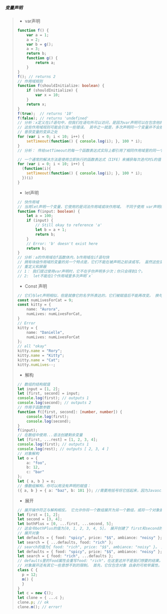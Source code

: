 ##### 变量声明

>- var声明
>
>  ```typescript
>  function f() {
>      var a = 1;
>      a = 2;
>      var b = g();
>      a = 3;
>      return b;
>      function g() {
>          return a;
>      }
>  }
>  f(); // returns 2
>  // 作用域规则
>  function f(shouldInitialize: boolean) {
>      if (shouldInitialize) {
>          var x = 10;
>      }
>      return x;
>  }
>  f(true);  // returns '10'
>  f(false); // returns 'undefined'
>  // 分析：x定义在if语句中，但我们在语句外可以访问，是因为var声明可以在包含他的函数、模块、命名空间、全局作用域的内部任何位置可以访问，var作用域为函数作用域，存在于变量环境
>  // 这些作用域规则可能会引发一些错误。 其中之一就是，多次声明同一个变量并不会报错：
>  // 普获变量的变异之处
>  for (var i = 0; i < 10; i++) {
>      setTimeout(function() { console.log(i); }, 100 * i);
>  }
>  // 分析： 传给setTimeout的每一个函数表达式实际上都引用了相同作用域里的同一个i。setTimeout在若干毫秒后执行一个函数，并且是在for循环结束后。 for循环结束后，i的值为10。 所以当函数被调用的时候，它会打印出 10！
>  
>  // 一个通常的解决方法是使用立即执行的函数表达式（IIFE）来捕获每次迭代时i的值：
>  for (var i = 0; i < 10; i++) {
>    (function(i){
>      setTimeout(function() { console.log(i); }, 100 * i);
>    })(i)
>  }
>  ```
>
>- let声明
>
>  ```typescript
>  // 快作用域
>  // 当用let声明一个变量，它使用的是词法作用域或块作用域。 不同于使用 var声明的变量那样可以在包含它们的函数外访问，块作用域变量在包含它们的块或for循环之外是不能访问的
>  function f(input: boolean) {
>      let a = 100;
>      if (input) {
>          // Still okay to reference 'a'
>          let b = a + 1;
>          return b;
>      }
>      // Error: 'b' doesn't exist here
>      return b;
>  }
>  // 分析：a的作用域在f函数体内，b作用域在if语句快
>  // 拥有块级作用域的变量的另一个特点是，它们不能在被声明之前读或写。 虽然这些变量始终“存在”于它们的作用域里，但在直到声明它的代码之前的区域都属于 暂时性死区。 它只是用来说明我们不能在 let语句之前访问它们，幸运的是TypeScript可以告诉我们这些信息。
>  // 重定义和屏蔽
>  // 1： 我们提过使用var声明时，它不在乎你声明多少次；你只会得到1个。
>  // 2:  let不能在1个作用域里多次声明`x`
>  ```
>
>- Const 声明
>
>  ```typescript
>  // 它们与let声明相似，但是就像它的名字所表达的，它们被赋值后不能再改变。 换句话说，它们拥有与 let相同的作用域规则，但是不能对它们重新赋值。
>  const numLivesForCat = 9;
>  const kitty = {
>      name: "Aurora",
>      numLives: numLivesForCat,
>  }
>  // Error
>  kitty = {
>      name: "Danielle",
>      numLives: numLivesForCat
>  };
>  // all "okay"
>  kitty.name = "Rory";
>  kitty.name = "Kitty";
>  kitty.name = "Cat";
>  kitty.numLives--;
>  ```
>
>- 解构
>
>  ```typescript
>  // 数组的结构赋值
>  let input = [1, 2];
>  let [first, second] = input;
>  console.log(first); // outputs 1
>  console.log(second); // outputs 2
>  // 作用于函数参数
>  function f([first, second]: [number, number]) {
>      console.log(first);
>      console.log(second);
>  }
>  f(input);
>  // 在数组中使用...语法创建剩余变量
>  let [first, ...rest] = [1, 2, 3, 4];
>  console.log(first); // outputs 1
>  console.log(rest); // outputs [ 2, 3, 4 ]
>  // 对象解构
>  let o = {
>      a: "foo",
>      b: 12,
>      c: "bar"
>  };
>  let { a, b } = o;
>  // 像数组解构，你可以用没有声明的赋值：
>  ({ a, b } = { a: "baz", b: 101 }); //需要用括号将它括起来，因为Javascript通常会将以 { 起始的语句解析为一个块
>  ```
>
>- 展开
>
>  ```typescript
>  // 展开操作符正与解构相反。 它允许你将一个数组展开为另一个数组，或将一个对象展开为另一个对象。 例如
>  let first = [1, 2];
>  let second = [3, 4];
>  let bothPlus = [0, ...first, ...second, 5];
>  // 这会令bothPlus的值为[0, 1, 2, 3, 4, 5]。 展开创建了 first和second的一份浅拷贝。 它们不会被展开操作所改变。
>  // 展开对象
>  let defaults = { food: "spicy", price: "$$", ambiance: "noisy" };
>  let search = { ...defaults, food: "rich" };
>  // search的值为{ food: "rich", price: "$$", ambiance: "noisy" }。 对象的展开比数组的展开要复杂的多。 像数组展开一样，它是从左至右进行处理，但结果仍为对象。 这就意味着出现在展开对象后面的属性会覆盖前面的属性。 因此，如果我们修改上面的例子，在结尾处进行展开的话：
>  let defaults = { food: "spicy", price: "$$", ambiance: "noisy" };
>  let search = { food: "rich", ...defaults };
>  // defaults里的food属性会重写food: "rich"，在这里这并不是我们想要的结果。
>  // 对象展开还有其它一些意想不到的限制。 首先，它仅包含对象 自身的可枚举属性。 大体上是说当你展开一个对象实例时，你会丢失其方法：
>  class C {
>    p = 12;
>    m() {
>    }
>  }
>  let c = new C();
>  let clone = { ...c };
>  clone.p; // ok
>  clone.m(); // error!
>  ```
>
>  

